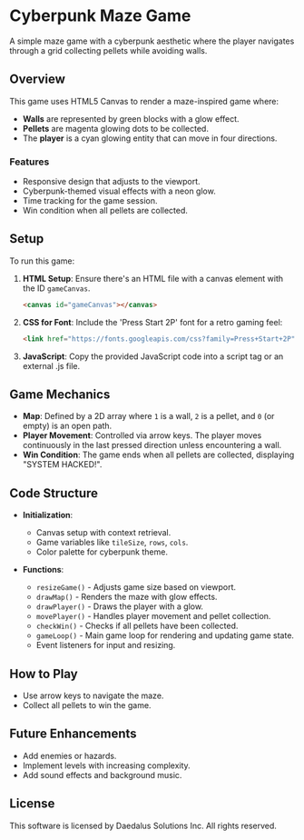 # Cyberpunk Maze Game

A simple maze game with a cyberpunk aesthetic where the player navigates through a grid collecting pellets while avoiding walls.

## Overview

This game uses HTML5 Canvas to render a maze-inspired game where:
- **Walls** are represented by green blocks with a glow effect.
- **Pellets** are magenta glowing dots to be collected.
- The **player** is a cyan glowing entity that can move in four directions.

### Features
- Responsive design that adjusts to the viewport.
- Cyberpunk-themed visual effects with a neon glow.
- Time tracking for the game session.
- Win condition when all pellets are collected.

## Setup

To run this game:

1. **HTML Setup**: Ensure there's an HTML file with a canvas element with the ID `gameCanvas`.

    ```html
    <canvas id="gameCanvas"></canvas>
    ```

2. **CSS for Font**: Include the 'Press Start 2P' font for a retro gaming feel:

    ```html
    <link href="https://fonts.googleapis.com/css?family=Press+Start+2P" rel="stylesheet">
    ```

3. **JavaScript**: Copy the provided JavaScript code into a script tag or an external .js file.

## Game Mechanics

- **Map**: Defined by a 2D array where `1` is a wall, `2` is a pellet, and `0` (or empty) is an open path.
- **Player Movement**: Controlled via arrow keys. The player moves continuously in the last pressed direction unless encountering a wall.
- **Win Condition**: The game ends when all pellets are collected, displaying "SYSTEM HACKED!".

## Code Structure

- **Initialization**: 
  - Canvas setup with context retrieval.
  - Game variables like `tileSize`, `rows`, `cols`.
  - Color palette for cyberpunk theme.

- **Functions**:
  - `resizeGame()` - Adjusts game size based on viewport.
  - `drawMap()` - Renders the maze with glow effects.
  - `drawPlayer()` - Draws the player with a glow.
  - `movePlayer()` - Handles player movement and pellet collection.
  - `checkWin()` - Checks if all pellets have been collected.
  - `gameLoop()` - Main game loop for rendering and updating game state.
  - Event listeners for input and resizing.

## How to Play

- Use arrow keys to navigate the maze.
- Collect all pellets to win the game.

## Future Enhancements

- Add enemies or hazards.
- Implement levels with increasing complexity.
- Add sound effects and background music.

## License

This software is licensed by Daedalus Solutions Inc. All rights reserved.
